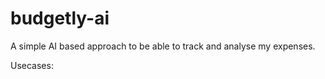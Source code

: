 # budgetly-ai
A simple AI based approach to be able to track and analyse my expenses.

Usecases: 
<TODO>
